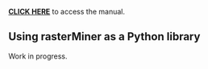 **[CLICK HERE](index.html)** to access the manual.

## Using rasterMiner as a Python library


Work in progress.